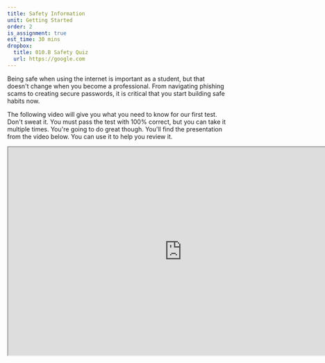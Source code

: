 ```yaml
---
title: Safety Information
unit: Getting Started
order: 2
is_assignment: true
est_time: 30 mins
dropbox:
  title: 010.B Safety Quiz
  url: https://google.com
---
```


Being safe when using the internet is important as a student, but that doesn't change when you become a professional. From navigating phishing scams to creating secure passwords, it is critical that you start building safe habits now.

The following video will give you what you need to know for our first test. Don't sweat it. You must pass the test with 100% correct, but you can take it multiple times. You're going to do great though. You'll find the presentation from the video below. You can use it to help you review it.

<iframe src="https://docs.google.com/presentation/d/e/2PACX-1vQCUBUjZtAHaVW1NTfMklP6PGZQk-URu6KZWsouggXV9ynqjz29NgcrbFEK4n5iFIqQOa5I90nG8Mbp/embed?start=false&amp;loop=false&amp;delayms=3000" width="800" height="479" allowfullscreen="allowfullscreen" webkitallowfullscreen="webkitallowfullscreen" mozallowfullscreen="mozallowfullscreen"></iframe>
